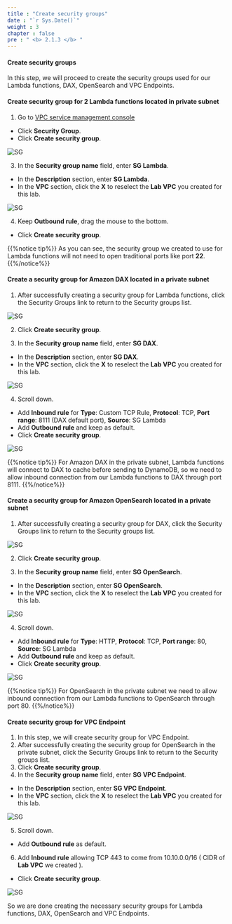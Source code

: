 ```yaml
---
title : "Create security groups"
date : "`r Sys.Date()`"
weight : 3
chapter : false
pre : " <b> 2.1.3 </b> "
---
```


#### Create security groups

In this step, we will proceed to create the security groups used for our Lambda functions, DAX, OpenSearch and VPC Endpoints.

#### Create security group for 2 Lambda functions located in private subnet

1. Go to [VPC service management console](https://console.aws.amazon.com/vpc)
  + Click **Security Group**.
  + Click **Create security group**.

![SG](/images/2.prerequisite/019-createsg.png)

3. In the **Security group name** field, enter **SG Lambda**.
  + In the **Description** section, enter **SG Lambda**.
  + In the **VPC** section, click the **X** to reselect the **Lab VPC** you created for this lab.

![SG](/images/2.prerequisite/lambda-01.png)

4. Keep **Outbound rule**, drag the mouse to the bottom.
  + Click **Create security group**.

{{%notice tip%}}
As you can see, the security group we created to use for Lambda functions will not need to open traditional ports like port **22**.
{{%/notice%}}


#### Create a security group for Amazon DAX located in a private subnet

1. After successfully creating a security group for Lambda functions, click the Security Groups link to return to the Security groups list.

![SG](/images/2.prerequisite/dax-01.png)

2. Click **Create security group**.

3. In the **Security group name** field, enter **SG DAX**.
  + In the **Description** section, enter **SG DAX**.
  + In the **VPC** section, click the **X** to reselect the **Lab VPC** you created for this lab.

![SG](/images/2.prerequisite/dax-02.png)

4. Scroll down.
  + Add **Inbound rule** for **Type**: Custom TCP Rule, **Protocol**: TCP, **Port range**: 8111 (DAX default port), **Source**: SG Lambda 
  + Add **Outbound rule** and keep as default.
  + Click **Create security group**.

![SG](/images/2.prerequisite/dax-03.png)

{{%notice tip%}}
For Amazon DAX in the private subnet, Lambda functions will connect to DAX to cache before sending to DynamoDB, so we need to allow inbound connection from our Lambda functions to DAX through port 8111.
{{%/notice%}}

#### Create a security group for Amazon OpenSearch located in a private subnet

1. After successfully creating a security group for DAX, click the Security Groups link to return to the Security groups list.

![SG](/images/2.prerequisite/OS-01.png)

2. Click **Create security group**.

3. In the **Security group name** field, enter **SG OpenSearch**.
  + In the **Description** section, enter **SG OpenSearch**.
  + In the **VPC** section, click the **X** to reselect the **Lab VPC** you created for this lab.

![SG](/images/2.prerequisite/OS-02.png)

4. Scroll down.
  + Add **Inbound rule** for **Type**: HTTP, **Protocol**: TCP, **Port range**: 80, **Source**: SG Lambda 
  + Add **Outbound rule** and keep as default.
  + Click **Create security group**.

![SG](/images/2.prerequisite/OS-03.png)

{{%notice tip%}}
For OpenSearch in the private subnet we need to allow inbound connection from our Lambda functions to OpenSearch through port 80.
{{%/notice%}}

#### Create security group for VPC Endpoint

1. In this step, we will create security group for VPC Endpoint.
2. After successfully creating the security group for OpenSearch in the private subnet, click the Security Groups link to return to the Security groups list.
3. Click **Create security group**.
4. In the **Security group name** field, enter **SG VPC Endpoint**.
  + In the **Description** section, enter **SG VPC Endpoint**.
  + In the **VPC** section, click the **X** to reselect the **Lab VPC** you created for this lab.

![SG](/images/2.prerequisite/VPCE-01.png)

5. Scroll down.
  + Add **Outbound rule** as default.

6. Add **Inbound rule** allowing TCP 443 to come from 10.10.0.0/16 ( CIDR of **Lab VPC** we created ).
  + Click **Create security group**.

![SG](/images/2.prerequisite/VPCE-02.png)

So we are done creating the necessary security groups for Lambda functions, DAX, OpenSearch and VPC Endpoints.
